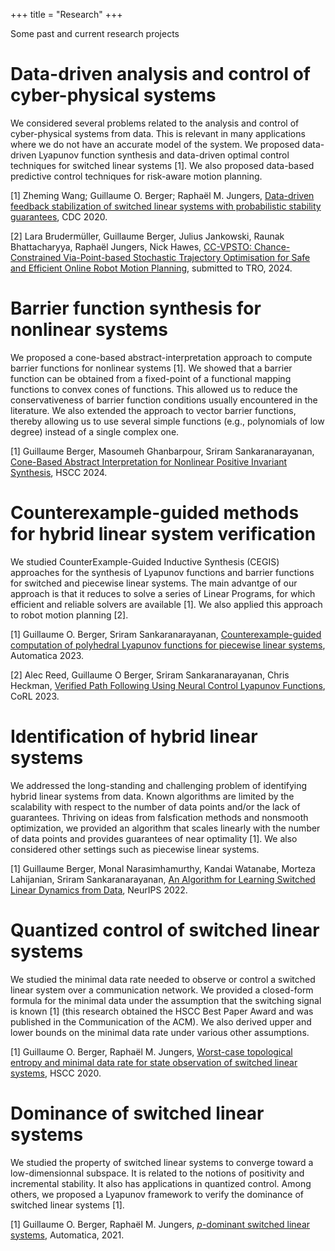 +++
title = "Research"
+++

Some past and current research projects

# Data-driven analysis and control of cyber-physical systems

We considered several problems related to the analysis and control of cyber-physical systems from data.
This is relevant in many applications where we do not have an accurate model of the system.
We proposed data-driven Lyapunov function synthesis and data-driven optimal control techniques for switched linear systems [1].
We also proposed data-based predictive control techniques for risk-aware motion planning.

[1] Zheming Wang; Guillaume O. Berger; Raphaël M. Jungers, [Data-driven feedback stabilization of switched linear systems with probabilistic stability guarantees](https://ieeexplore.ieee.org/document/9683233), CDC 2020.

[2] Lara Brudermüller, Guillaume Berger, Julius Jankowski, Raunak Bhattacharyya, Raphaël Jungers, Nick Hawes, [CC-VPSTO: Chance-Constrained Via-Point-based Stochastic Trajectory Optimisation for Safe and Efficient Online Robot Motion Planning](https://arxiv.org/abs/2402.01370), submitted to TRO, 2024.

# Barrier function synthesis for nonlinear systems

We proposed a cone-based abstract-interpretation approach to compute barrier functions for nonlinear systems [1].
We showed that a barrier function can be obtained from a fixed-point of a functional mapping functions to convex cones of functions.
This allowed us to reduce the conservativeness of barrier function conditions usually encountered in the literature.
We also extended the approach to vector barrier functions, thereby allowing us to use several simple functions (e.g., polynomials of low degree) instead of a single complex one.

[1] Guillaume Berger, Masoumeh Ghanbarpour, Sriram Sankaranarayanan, [Cone-Based Abstract Interpretation for Nonlinear Positive Invariant Synthesis](https://dl.acm.org/doi/10.1145/3641513.3650127), HSCC 2024.

# Counterexample-guided methods for hybrid linear system verification

We studied CounterExample-Guided Inductive Synthesis (CEGIS) approaches for the synthesis of Lyapunov functions and barrier functions for switched and piecewise linear systems.
The main advantge of our approach is that it reduces to solve a series of Linear Programs, for which efficient and reliable solvers are available [1].
We also applied this approach to robot motion planning [2].

[1] Guillaume O. Berger, Sriram Sankaranarayanan, [Counterexample-guided computation of polyhedral Lyapunov functions for piecewise linear systems](https://www.sciencedirect.com/science/article/abs/pii/S0005109823003266), Automatica 2023.

[2] Alec Reed, Guillaume O Berger, Sriram Sankaranarayanan, Chris Heckman, [Verified Path Following Using Neural Control Lyapunov Functions](https://proceedings.mlr.press/v205/reed23a.html), CoRL 2023.


# Identification of hybrid linear systems

We addressed the long-standing and challenging problem of identifying hybrid linear systems from data.
Known algorithms are limited by the scalability with respect to the number of data points and/or the lack of guarantees.
Thriving on ideas from falsfication methods and nonsmooth optimization, we provided an algorithm that scales linearly with the number of data points and provides guarantees of near optimality [1].
We also considered other settings such as piecewise linear systems.

[1] Guillaume Berger, Monal Narasimhamurthy, Kandai Watanabe, Morteza Lahijanian, Sriram Sankaranarayanan, [An Algorithm for Learning Switched Linear Dynamics from Data](https://papers.nips.cc/paper_files/paper/2022/hash/c415cd32375a3a020598334eb110dd29-Abstract-Conference.html), NeurIPS 2022.

# Quantized control of switched linear systems

We studied the minimal data rate needed to observe or control a switched linear system over a communication network.
We provided a closed-form formula for the minimal data under the assumption that the switching signal is known [1]&nbsp;(this research obtained the HSCC Best Paper Award and was published in the Communication of the ACM).
We also derived upper and lower bounds on the minimal data rate under various other assumptions.

[1] Guillaume O. Berger, Raphaël M. Jungers, [Worst-case topological entropy and minimal data rate for state observation of switched linear systems](https://dl.acm.org/doi/abs/10.1145/3365365.3382195), HSCC 2020.

# Dominance of switched linear systems

We studied the property of switched linear systems to converge toward a low-dimensionnal subspace.
It is related to the notions of positivity and incremental stability.
It also has applications in quantized control.
Among others, we proposed a Lyapunov framework to verify the dominance of switched linear systems [1].

[1] Guillaume O. Berger, Raphaël M. Jungers, [$p$-dominant switched linear systems](https://www.sciencedirect.com/science/article/abs/pii/S0005109821003216), Automatica, 2021.